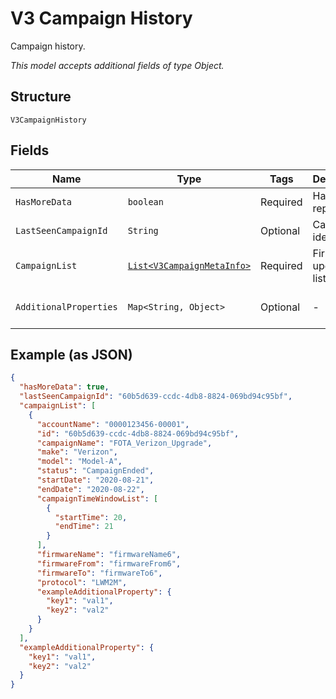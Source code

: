 
# V3 Campaign History

Campaign history.

*This model accepts additional fields of type Object.*

## Structure

`V3CampaignHistory`

## Fields

| Name | Type | Tags | Description | Getter | Setter |
|  --- | --- | --- | --- | --- | --- |
| `HasMoreData` | `boolean` | Required | Has more report flag? | boolean getHasMoreData() | setHasMoreData(boolean hasMoreData) |
| `LastSeenCampaignId` | `String` | Optional | Campaign identifier. | String getLastSeenCampaignId() | setLastSeenCampaignId(String lastSeenCampaignId) |
| `CampaignList` | [`List<V3CampaignMetaInfo>`](../../doc/models/v3-campaign-meta-info.md) | Required | Firmware upgrade list. | List<V3CampaignMetaInfo> getCampaignList() | setCampaignList(List<V3CampaignMetaInfo> campaignList) |
| `AdditionalProperties` | `Map<String, Object>` | Optional | - | Object getAdditionalProperty(String key) | additionalProperty(String key, Object value) |

## Example (as JSON)

```json
{
  "hasMoreData": true,
  "lastSeenCampaignId": "60b5d639-ccdc-4db8-8824-069bd94c95bf",
  "campaignList": [
    {
      "accountName": "0000123456-00001",
      "id": "60b5d639-ccdc-4db8-8824-069bd94c95bf",
      "campaignName": "FOTA_Verizon_Upgrade",
      "make": "Verizon",
      "model": "Model-A",
      "status": "CampaignEnded",
      "startDate": "2020-08-21",
      "endDate": "2020-08-22",
      "campaignTimeWindowList": [
        {
          "startTime": 20,
          "endTime": 21
        }
      ],
      "firmwareName": "firmwareName6",
      "firmwareFrom": "firmwareFrom6",
      "firmwareTo": "firmwareTo6",
      "protocol": "LWM2M",
      "exampleAdditionalProperty": {
        "key1": "val1",
        "key2": "val2"
      }
    }
  ],
  "exampleAdditionalProperty": {
    "key1": "val1",
    "key2": "val2"
  }
}
```

